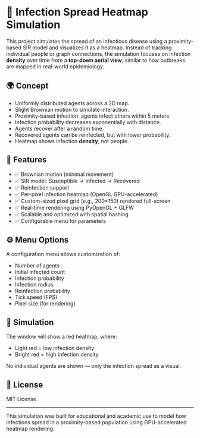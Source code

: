 
# 🦠 Infection Spread Heatmap Simulation

This project simulates the spread of an infectious disease using a proximity-based SIR model and visualizes it as a heatmap. Instead of tracking individual people or graph connections, the simulation focuses on infection **density** over time from a **top-down aerial view**, similar to how outbreaks are mapped in real-world epidemiology.

## 🌍 Concept

- Uniformly distributed agents across a 2D map.
- Slight Brownian motion to simulate interaction.
- Proximity-based infection: agents infect others within 5 meters.
- Infection probability decreases exponentially with distance.
- Agents recover after a random time.
- Recovered agents can be reinfected, but with lower probability.
- Heatmap shows infection **density**, not people.

## 🔧 Features

- ✅ Brownian motion (minimal movement)
- ✅ SIR model: Susceptible → Infected → Recovered
- ✅ Reinfection support
- ✅ Per-pixel infection heatmap (OpenGL GPU-accelerated)
- ✅ Custom-sized pixel grid (e.g., 200×150) rendered full-screen
- ✅ Real-time rendering using PyOpenGL + GLFW
- ✅ Scalable and optimized with spatial hashing
- ✅ Configurable menu for parameters 

## ⚙️ Menu Options

A configuration menu allows customization of:
- Number of agents
- Initial infected count
- Infection probability
- Infection radius
- Reinfection probability
- Tick speed (FPS)
- Pixel size (for rendering)

## 🚀 Simulation

The window will show a red heatmap, where:
- Light red = low infection density
- Bright red = high infection density

No individual agents are shown — only the infection spread as a visual.

## 📌 License

MIT License

---

This simulation was built for educational and academic use to model how infections spread in a proximity-based population using GPU-accelerated heatmap rendering.
